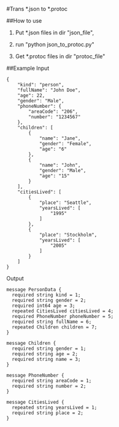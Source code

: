 #Trans *.json to *.protoc

##How to use
	
1. Put *.json files in dir "json_file",

2. run "python json_to_protoc.py"

3. Get *.protoc files in dir "protoc_file"

##Example
Input

	{
	    "kind": "person",
	    "fullName": "John Doe",
	    "age": 22,
	    "gender": "Male",
	    "phoneNumber": {
	        "areaCode": "206",
	        "number": "1234567"
	    },
	    "children": [
	        {
	            "name": "Jane",
	            "gender": "Female",
	            "age": "6"
	        },
	        {
	            "name": "John",
	            "gender": "Male",
	            "age": "15"
	        }
	    ],
	    "citiesLived": [
	        {
	            "place": "Seattle",
	            "yearsLived": [
	                "1995"
	            ]
	        },
	        {
	            "place": "Stockholm",
	            "yearsLived": [
	                "2005"
	            ]
	        }
	    ]
	}
	
Output

	message PersonData {
	  required string kind = 1;
	  required string gender = 2;
	  required int64 age = 3;
	  repeated CitiesLived citiesLived = 4;
	  required PhoneNumber phoneNumber = 5;
	  required string fullName = 6;
	  repeated Children children = 7;
	}
	
	message Children {
	  required string gender = 1;
	  required string age = 2;
	  required string name = 3;
	}
	
	message PhoneNumber {
	  required string areaCode = 1;
	  required string number = 2;
	}
	
	message CitiesLived {
	  repeated string yearsLived = 1;
	  required string place = 2;
	}